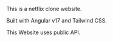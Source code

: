This is a netflix clone website.

Built with Angular v17 and Tailwind CSS.

This Website uses public API.
